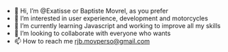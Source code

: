 - 👋 Hi, I’m @Exatisse or Baptiste Movrel, as you prefer
- 👀 I’m interested in user experience, development and motorcycles
- 🌱 I’m currently learning Javascript and working to improve all my skills
- 💞️ I’m looking to collaborate with everyone who wants
- 📫 How to reach me rjb.movperso@gmail.com
